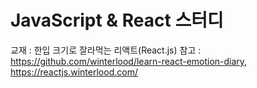 # JavaScript & React 스터디

교재 : 한입 크기로 잘라먹는 리액트(React.js) 
참고 : https://github.com/winterlood/learn-react-emotion-diary, https://reactjs.winterlood.com/
